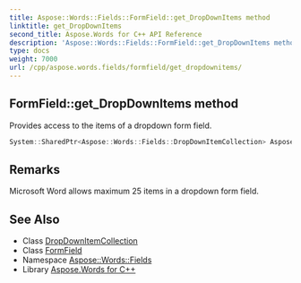 ```yaml
---
title: Aspose::Words::Fields::FormField::get_DropDownItems method
linktitle: get_DropDownItems
second_title: Aspose.Words for C++ API Reference
description: 'Aspose::Words::Fields::FormField::get_DropDownItems method. Provides access to the items of a dropdown form field in C++.'
type: docs
weight: 7000
url: /cpp/aspose.words.fields/formfield/get_dropdownitems/
---
```

## FormField::get_DropDownItems method


Provides access to the items of a dropdown form field.

```cpp
System::SharedPtr<Aspose::Words::Fields::DropDownItemCollection> Aspose::Words::Fields::FormField::get_DropDownItems()
```

## Remarks


Microsoft Word allows maximum 25 items in a dropdown form field. 
## See Also

* Class [DropDownItemCollection](../../dropdownitemcollection/)
* Class [FormField](../)
* Namespace [Aspose::Words::Fields](../../)
* Library [Aspose.Words for C++](../../../)
